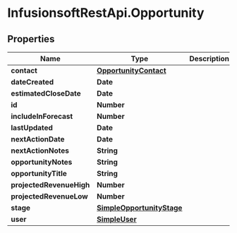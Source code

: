 # InfusionsoftRestApi.Opportunity

## Properties
Name | Type | Description | Notes
------------ | ------------- | ------------- | -------------
**contact** | [**OpportunityContact**](OpportunityContact.md) |  | 
**dateCreated** | **Date** |  | [optional] 
**estimatedCloseDate** | **Date** |  | [optional] 
**id** | **Number** |  | [optional] 
**includeInForecast** | **Number** |  | [optional] 
**lastUpdated** | **Date** |  | [optional] 
**nextActionDate** | **Date** |  | [optional] 
**nextActionNotes** | **String** |  | [optional] 
**opportunityNotes** | **String** |  | [optional] 
**opportunityTitle** | **String** |  | 
**projectedRevenueHigh** | **Number** |  | [optional] 
**projectedRevenueLow** | **Number** |  | [optional] 
**stage** | [**SimpleOpportunityStage**](SimpleOpportunityStage.md) |  | 
**user** | [**SimpleUser**](SimpleUser.md) |  | [optional] 


